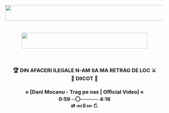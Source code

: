 <p align="center">
  <img align="center" width="600" height="50" src="https://img.shields.io/badge/%F0%9F%94%A5%20torchbyte.com-_best_hosting_services-orange">
</p>
<h1 align="center">
  <img align="center" width="400" height="50" src="https://img.shields.io/badge/%F0%9F%8E%B0%20SuperBet_enjoyeer-red">
</h1>
<br>
<h3 align="center">
  🏆 DIN AFACERI ILEGALE N-AM SA MA RETRAG DE LOC ⚔️<br>
                    🔞 DIICOT 🚫
</h3>
<h3 align="center">
      » [Dani Mocanu - Trag pe nas | Official Video] «<br>
 0:59 ─〇───── 4:16<br>
     ⇄   ◃◃   ⅠⅠ   ▹▹   ↻
</h3>
